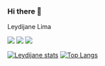 ### Hi there 👋


 Leydijane Lima

<img src="https://img.shields.io/badge/HTML5-E34F26?style=for-the-badge&logo=html5&logoColor=white"/>
<img src="https://img.shields.io/badge/CSS3-1572B6?style=for-the-badge&logo=css3&logoColor=white"/>
<img src="https://img.shields.io/badge/JavaScript-323330?style=for-the-badge&logo=javascript&logoColor=F7DF1E"/>


[![Leydijane stats](https://github-readme-stats.vercel.app/api?username=leydijanelima)](https://github.com/anuraghazra/github-readme-stats)
[![Top Langs](https://github-readme-stats.vercel.app/api/top-langs/?username=leydijanelima)](https://github.com/anuraghazra/github-readme-stats)




